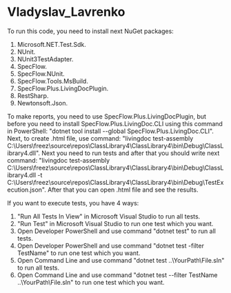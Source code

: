 # Vladyslav_Lavrenko

To run this code, you need to install next NuGet packages:
1. Microsoft.NET.Test.Sdk.
2. NUnit.
3. NUnit3TestAdapter.
4. SpecFlow.
5. SpecFlow.NUnit.
6. SpecFlow.Tools.MsBuild.
7. SpecFlow.Plus.LivingDocPlugin.
8. RestSharp.
9. Newtonsoft.Json.

To make reports, you need to use SpecFlow.Plus.LivingDocPlugin, but before you need to install SpecFlow.Plus.LivingDoc.CLI using this command in PowerShell: "dotnet tool install --global SpecFlow.Plus.LivingDoc.CLI".
Next, to create .html file, use command: "livingdoc test-assembly C:\Users\freez\source\repos\ClassLibrary4\ClassLibrary4\bin\Debug\ClassLibrary4.dll".
Next you need to run tests and after that you should write next command: "livingdoc test-assembly C:\Users\freez\source\repos\ClassLibrary4\ClassLibrary4\bin\Debug\ClassLibrary4.dll -t C:\Users\freez\source\repos\ClassLibrary4\ClassLibrary4\bin\Debug\TestExecution.json".
After that you can open .html file and see the results.

If you want to execute tests, you have 4 ways:

1. "Run All Tests In View" in Microsoft Visual Studio to run all tests.
2. "Run Test" in Microsoft Visual Studio to run one test which you want.
3. Open Developer PowerShell and use command "dotnet test" to run all tests.
4. Open Developer PowerShell and use command "dotnet test -filter TestName" to run one test which you want.
5. Open Command Line and use command "dotnet test ..\YourPath\File.sln" to run all tests.
6. Open Command Line and use command "dotnet test --filter TestName ..\YourPath\File.sln" to run one test which you want.
